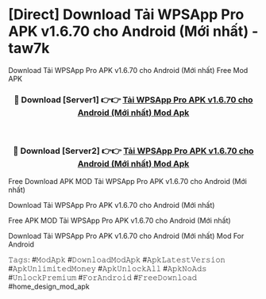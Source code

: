 # [Direct] Download Tải WPSApp Pro APK v1.6.70 cho Android (Mới nhất) - taw7k
Download Tải WPSApp Pro APK v1.6.70 cho Android (Mới nhất) Free Mod APK

<div align="center">
<h3>🔴 Download [Server1] 👉👉 <a href="https://apk-comot.site?title=Tải_WPSApp_Pro_APK_v1.6.70_cho_Android_(Mới_nhất)">Tải WPSApp Pro APK v1.6.70 cho Android (Mới nhất) Mod Apk</a></h3><br>

<h3>🔴 Download [Server2] 👉👉 <a href="https://apk-comot.site?title=Tải_WPSApp_Pro_APK_v1.6.70_cho_Android_(Mới_nhất)">Tải WPSApp Pro APK v1.6.70 cho Android (Mới nhất) Mod Apk</a></h3>
</div>


Free Download APK MOD Tải WPSApp Pro APK v1.6.70 cho Android (Mới nhất)

Download Tải WPSApp Pro APK v1.6.70 cho Android (Mới nhất) 

Free APK MOD Tải WPSApp Pro APK v1.6.70 cho Android (Mới nhất) 

Download Tải WPSApp Pro APK v1.6.70 cho Android (Mới nhất) Mod For Android

𝚃𝚊𝚐𝚜: #𝙼𝚘𝚍𝙰𝚙𝚔 #𝙳𝚘𝚠𝚗𝚕𝚘𝚊𝚍𝙼𝚘𝚍𝙰𝚙𝚔 #𝙰𝚙𝚔𝙻𝚊𝚝𝚎𝚜𝚝𝚅𝚎𝚛𝚜𝚒𝚘𝚗 #𝙰𝚙𝚔𝚄𝚗𝚕𝚒𝚖𝚒𝚝𝚎𝚍𝙼𝚘𝚗𝚎𝚢 #𝙰𝚙𝚔𝚄𝚗𝚕𝚘𝚌𝚔𝙰𝚕𝚕 #𝙰𝚙𝚔𝙽𝚘𝙰𝚍𝚜 #𝚄𝚗𝚕𝚘𝚌𝚔𝙿𝚛𝚎𝚖𝚒𝚞𝚖 #𝙵𝚘𝚛𝙰𝚗𝚍𝚛𝚘𝚒𝚍 #𝙵𝚛𝚎𝚎𝙳𝚘𝚠𝚗𝚕𝚘𝚊𝚍 #home_design_mod_apk
